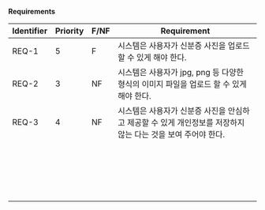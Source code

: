 **Requirements**

| Identifier | Priority | F/NF | Requirement                                                  |
| ---------- | -------- | ---- | ------------------------------------------------------------ |
| REQ-1      | 5        | F    | 시스템은 사용자가 신분증 사진을 업로드 할 수 있게 해야 한다. |
| REQ-2      | 3        | NF   | 시스템은 사용자가 jpg, png 등 다양한 형식의 이미지 파일을 업로드 할 수 있게 해야 한다. |
| REQ-3      | 4        | NF   | 시스템은 사용자가 신분증 사진을 안심하고 제공할 수 있게 개인정보를 저장하지 않는 다는 것을 보여 주어야 한다. |
|            |          |      |                                                              |
|            |          |      |                                                              |
|            |          |      |                                                              |
|            |          |      |                                                              |
|            |          |      |                                                              |
|            |          |      |                                                              |
|            |          |      |                                                              |
|            |          |      |                                                              |
|            |          |      |                                                              |
|            |          |      |                                                              |
|            |          |      |                                                              |
|            |          |      |                                                              |
|            |          |      |                                                              |
|            |          |      |                                                              |
|            |          |      |                                                              |
|            |          |      |                                                              |
|            |          |      |                                                              |
|            |          |      |                                                              |
|            |          |      |                                                              |
|            |          |      |                                                              |